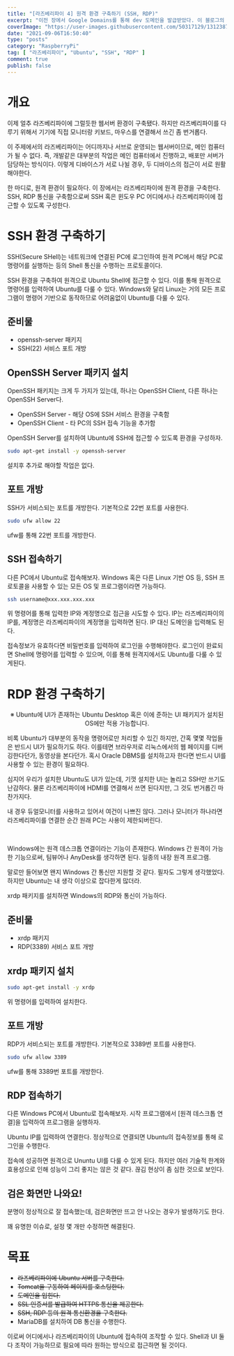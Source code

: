 ```yaml
---
title: "[라즈베리파이 4] 원격 환경 구축하기 (SSH, RDP)"
excerpt: "이전 장에서 Google Domains를 통해 dev 도메인을 발급받았다. 이 블로그의 주소는 실제로 구입한 https://blog.itcode.dev 도메인이 적용되어있다. dev 도메인은 강화된 보안정책이 적용되어있다. 해당 도메인으로의 모든 HTTP 통신은 반드시 HTTPS 보안 통신으로만 제공된다. 네트워크 계층에서 https 프로토콜로 라우팅하므로 좋든 싫든 HTTPS 서비스를 제공해야만 한다."
coverImage: "https://user-images.githubusercontent.com/50317129/131238727-666f2aaa-d759-4f62-af73-3856086da73d.png"
date: "2021-09-06T16:50:40"
type: "posts"
category: "RaspberryPi"
tag: [ "라즈베리파이", "Ubuntu", "SSH", "RDP" ]
comment: true
publish: false
---
```


# 개요

이제 얼추 라즈베리파이에 그럴듯한 웹서버 환경이 구축됐다. 하지만 라즈베리파이를 다루기 위해서 기기에 직접 모니터랑 키보드, 마우스를 연결해서 쓰긴 좀 번거롭다.

이 주제에서의 라즈베리파이는 어디까지나 서브로 운영되는 웹서버이므로, 메인 컴퓨터가 될 수 없다. 즉, 개발같은 대부분의 작업은 메인 컴퓨터에서 진행하고, 배포만 서버가 담당하는 방식이다. 이렇게 디바이스가 서로 나뉠 경우, 두 디바이스의 접근이 서로 원활해야한다.

한 마디로, 원격 환경이 필요하다. 이 장에서는 라즈베리파이에 원격 환경을 구축한다. SSH, RDP 통신을 구축함으로써 SSH 혹은 윈도우 PC 어디에서나 라즈베리파이에 접근할 수 있도록 구성한다.

# SSH 환경 구축하기

SSH(Secure SHell)는 네트워크에 연결된 PC에 로그인하여 원격 PC에서 해당 PC로 명령어를 실행하는 등의 Shell 통신을 수행하는 프로토콜이다.

SSH 환경을 구축하여 원격으로 Ubuntu Shell에 접근할 수 있다. 이를 통해 원격으로 명령어를 입력하여 Ubuntu를 다룰 수 있다. Windows와 달리 Linux는 거의 모든 프로그램이 명령어 기반으로 동작하므로 어려움없이 Ubuntu를 다룰 수 있다.

## 준비물

* openssh-server 패키지
* SSH(22) 서비스 포트 개방

## OpenSSH Server 패키지 설치

OpenSSH 패키지는 크게 두 가지가 있는데, 하나는 OpenSSH Client, 다른 하나는 OpenSSH Server다.

* OpenSSH Server - 해당 OS에 SSH 서비스 환경을 구축함
* OpenSSH Client - 타 PC의 SSH 접속 기능을 추가함

OpenSSH Server를 설치하여 Ubuntu에 SSH에 접근할 수 있도록 환경을 구성하자.

``` bash
sudo apt-get install -y openssh-server
```

설치후 추가로 해야할 작업은 없다.

## 포트 개방

SSH가 서비스되는 포트를 개방한다. 기본적으로 22번 포트를 사용한다.

``` bash
sudo ufw allow 22
```

ufw를 통해 22번 포트를 개방한다.

## SSH 접속하기

다른 PC에서 Ubuntu로 접속해보자. Windows 혹은 다른 Linux 기반 OS 등, SSH 프로토콜을 사용할 수 있는 모든 OS 및 프로그램이라면 가능하다.

``` bash
ssh username@xxx.xxx.xxx.xxx
```

위 명령어를 통해 입력한 IP와 계정명으로 접근을 시도할 수 있다. IP는 라즈베리파이의 IP를, 계정명은 라즈베리파이의 계정명을 입력하면 된다. IP 대신 도메인을 입력해도 된다.

접속정보가 유효하다면 비밀번호를 입력하여 로그인을 수행해야한다. 로그인이 완료되면 Shell에 명령어를 입력할 수 있으며, 이를 통해 원격지에서도 Ubuntu를 다룰 수 있게된다.

# RDP 환경 구축하기

<p class="red-500" align="center">※ Ubuntu에 UI가 존재하는 Ubuntu Desktop 혹은 이에 준하는 UI 패키지가 설치된 OS에만 적용 가능합니다.</p>

비록 Ubuntu가 대부분의 동작을 명령어로만 처리할 수 있긴 하지만, 간혹 몇몇 작업들은 반드시 UI가 필요하기도 하다. 이를테면 브라우저로 리눅스에서의 웹 페이지를 디버깅한다던가, 동영상을 본다던가. 혹시 Oracle DBMS를 설치하고자 한다면 반드시 UI를 사용할 수 있는 환경이 필요하다.

심지어 우리가 설치한 Ubuntu도 UI가 있는데, 기껏 설치한 UI는 놀리고 SSH만 쓰기도 난감하다. 물론 라즈베리파이에 HDMI를 연결해서 쓰면 된다지만, 그 것도 번거롭긴 마찬가지다.

내 경우 듀얼모니터를 사용하고 있어서 여건이 나쁘진 않다. 그러나 모니터가 하나라면 라즈베리파이를 연결한 순간 원래 PC는 사용이 제한되버린다.

<br />

Windows에는 원격 데스크톱 연결이라는 기능이 존재한다. Windows 간 원격이 가능한 기능으로써, 팀뷰어나 AnyDesk를 생각하면 된다. 일종의 내장 원격 프로그램.

말로만 들어보면 왠지 Windows 간 통신만 지원할 것 같다. 필자도 그렇게 생각했었다. 하지만 Ubuntu는 내 생각 이상으로 잡다한게 많더라.

xrdp 패키지를 설치하면 Windows의 RDP와 통신이 가능하다.

## 준비물

* xrdp 패키지
* RDP(3389) 서비스 포트 개방

## xrdp 패키지 설치

``` bash
sudo apt-get install -y xrdp
```

위 명령어를 입력하여 설치한다.

## 포트 개방

RDP가 서비스되는 포트를 개방한다. 기본적으로 3389번 포트를 사용한다.

``` bash
sudo ufw allow 3389
```

ufw를 통해 3389번 포트를 개방한다.

## RDP 접속하기

다른 Windows PC에서 Ubuntu로 접속해보자. 시작 프로그램에서 [원격 데스크톱 연결]을 입력하여 프로그램을 실행하자.

Ubuntu IP를 입력하여 연결한다. 정상적으로 연결되면 Ubuntu의 접속정보를 통해 로그인을 수행한다.

접속에 성공하면 원격으로 Ununtu UI를 다룰 수 있게 된다. 하지만 여러 기술적 한계와 효용성으로 인해 성능이 그리 좋지는 않은 것 같다. 끊김 현상이 좀 심한 것으로 보인다.

## 검은 화면만 나와요!

분명이 정상적으로 잘 접속했는데, 검은화면만 뜨고 안 나오는 경우가 발생하기도 한다.

꽤 유명한 이슈로, 설정 몇 개만 수정하면 해결된다.

# 목표

* <del class="grey-400">라즈베리파이에 Ubuntu 서버를 구축한다.</del>
* <del class="grey-400">Tomcat을 구동하여 페이지를 호스팅한다.</del>
* <del class="grey-400">도메인을 입힌다.</del>
* <del class="grey-400">SSL 인증서를 발급하여 HTTPS 통신을 제공한다.</del>
* <del class="grey-400">SSH, RDP 등의 원격 통신환경을 구축한다.</del>
* MariaDB를 설치하여 DB 통신을 수행한다.

이로써 어디에서나 라즈베리파이의 Ubuntu에 접속하여 조작할 수 있다. Shell과 UI 둘 다 조작이 가능하므로 필요에 따라 원하는 방식으로 접근하면 될 것이다.